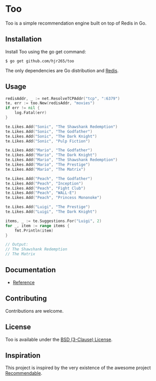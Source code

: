 # Too

Too is a simple recommendation engine built on top of Redis in Go.

## Installation

Install Too using the go get command:

    $ go get github.com/hjr265/too

The only dependencies are Go distribution and [Redis](http://redis.io).

## Usage

```go
redisAddr, _ := net.ResolveTCPAddr("tcp", ":6379")
te, err := too.New(redisAddr, "movies")
if err != nil {
	log.Fatal(err)
}

te.Likes.Add("Sonic", "The Shawshank Redemption")
te.Likes.Add("Sonic", "The Godfather")
te.Likes.Add("Sonic", "The Dark Knight")
te.Likes.Add("Sonic", "Pulp Fiction")

te.Likes.Add("Mario", "The Godfather")
te.Likes.Add("Mario", "The Dark Knight")
te.Likes.Add("Mario", "The Shawshank Redemption")
te.Likes.Add("Mario", "The Prestige")
te.Likes.Add("Mario", "The Matrix")

te.Likes.Add("Peach", "The Godfather")
te.Likes.Add("Peach", "Inception")
te.Likes.Add("Peach", "Fight Club")
te.Likes.Add("Peach", "WALL·E")
te.Likes.Add("Peach", "Princess Mononoke")

te.Likes.Add("Luigi", "The Prestige")
te.Likes.Add("Luigi", "The Dark Knight")

items, _ := te.Suggestions.For("Luigi", 2)
for _, item := range items {
	fmt.Println(item)
}

// Output:
// The Shawshank Redemption
// The Matrix
```

## Documentation

- [Reference](http://godoc.org/github.com/hjr265/too)

## Contributing

Contributions are welcome.

## License

Too is available under the [BSD (3-Clause) License](http://opensource.org/licenses/BSD-3-Clause).

## Inspiration

This project is inspired by the very existence of the awesome project [Recommendable](http://davidcel.is/recommendable/).
